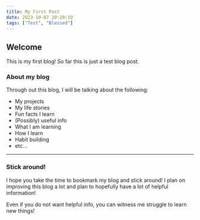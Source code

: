 ```yaml
---
title: My First Post
date: 2023-10-07 20:29:19
tags: ["Test", "Blessed"]
---
```


## Welcome
This is my first blog! So far this is just a test blog post.

### About my blog
Through out this blog, I will be talking about the following:
- My projects
- My life stories
- Fun facts I learn
- (Possibly) useful info
- What I am learning
- How I learn
- Habit building
- etc...
*** 

### Stick around!
I hope you take the time to bookmark my blog and stick around! I plan on improving this blog a lot and plan to hopefully have a lot of helpful information!

Even if you do not want helpful info, you can witness me struggle to learn new things!